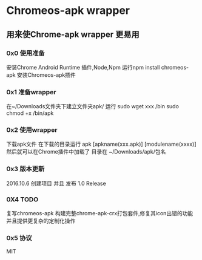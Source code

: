 # Chromeos-apk wrapper

## 用来使Chrome-apk wrapper 更易用
### 0x0 使用准备

安装Chrome Android Runtime 插件,Node,Npm
运行npm install chromeos-apk 安装Chromeos-apk插件

### 0x1 准备wrapper

在~/Downloads文件夹下建立文件夹apk/ 
运行 sudo wget xxx /bin
        sudo chmod +x /bin/apk

### 0x2 使用wrapper

下载apk文件 在下载的目录运行 apk [apkname(xxx.apk)] [modulename(xxxx)]
然后就可以在Chrome插件中加载了 目录在 ~/Downloads/apk/包名 

### 0x3 版本更新

2016.10.6 创建项目 并且 发布 1.0 Release

### 0X4 TODO

复写chromeos-apk 构建完整chrome-apk-crx打包套件,修复其icon出错的功能并且提供更复杂的定制化操作

### 0x5 协议

MIT

